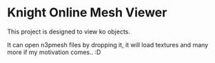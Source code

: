 Knight Online Mesh Viewer
=========

This project is designed to view ko objects. 

It can open n3pmesh files by dropping it, it will load textures and many more if my motivation comes.. :D

